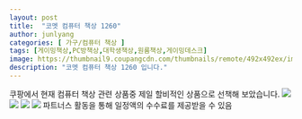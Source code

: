 ```yaml
---
layout: post
title:  "코멧 컴퓨터 책상 1260" 
author: junlyang
categories: [ 가구/컴퓨터 책상 ]
tags: [게이밍책상,PC방책상,대학생책상,원룸책상,게이밍데스크]
image: https://thumbnail9.coupangcdn.com/thumbnails/remote/492x492ex/image/retail/images/79237362238786-fa12f75e-7919-4ae9-b674-edb464d81c73.jpg 
description: "코멧 컴퓨터 책상 1260 입니다."
---
```

쿠팡에서 현재 컴퓨터 책상 관련 상품중 제일 할비적인 상품으로 선책해 보았습니다.
<a href="https://coupa.ng/bNtjew"><img src="https://thumbnail10.coupangcdn.com/thumbnails/remote/q89/image/retail/images/514015133738203-8c7e6678-4a42-422d-a848-831d4105ab76.jpg"></a>
<a href="https://coupa.ng/bNtjew"><img src="https://thumbnail10.coupangcdn.com/thumbnails/remote/q89/image/retail/images/514015262834138-e6d486e8-20cd-4cad-9782-f725c01c55ed.jpg"></a>
<a href="https://coupa.ng/bNtjew"><img src="https://thumbnail10.coupangcdn.com/thumbnails/remote/q89/image/retail/images/514015262834138-e6d486e8-20cd-4cad-9782-f725c01c55ed.jpg"></a>
<a href="https://coupa.ng/bNtjew"><img src="https://thumbnail10.coupangcdn.com/thumbnails/remote/q89/image/retail/images/514015262834138-e6d486e8-20cd-4cad-9782-f725c01c55ed.jpg"></a>
 파트너스 활동을 통해 일정액의 수수료를 제공받을 수 있음



